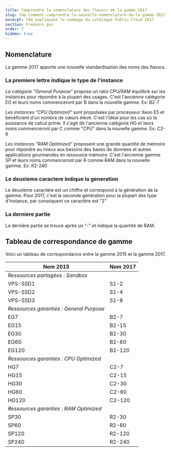 ```yaml
---
title: Comprendre la nomenclature des flavors de la gamme 2017
slug: faq-comment-comprendre-la-nouvelle-nomenclature-de-la-gamme-2017
excerpt: FAQ expliquant le nommage du catalogue Public Cloud 2017
section: Premiers pas
order: 7
hidden: true
---
```



## Nomenclature
La gamme 2017 apporte une nouvelle standardisation des noms des flavors.


### La premiere lettre indique le type de l'instance
*La catégorie "General Purpose"* propose un ratio CPU/RAM équilibré sur les instances pour répondre à la plupart des usages. C'est l'ancienne catégorie EG et leurs noms commenceront par B dans la nouvelle gamme. Ex: B2-7

*Les instances "CPU Optimized"* sont propulsées par processeur Xeon E5 et bénéficient d'un nombre de cœurs élevé. C'est l'idéal pour les cas où la puissance de calcul prime. Il s'agit de l'ancienne catégorie HG et leurs noms commenceront par C comme "CPU" dans la nouvelle gamme. Ex: C2-6

*Les instances "RAM Optimized"* proposent une grande quantité de mémoire pour répondre au mieux aux besoins des bases de données et autres applications gourmandes en ressource mémoire. C'est l'ancienne gamme SP et leurs noms commenceront par R comme RAM dans la nouvelle gamme. Ex: R2-240


### Le deuxieme caractere indique la generation
Le deuxième caractère est un chiffre et correspond à la génération de la gamme. Pour 2017, c'est la seconde génération pour la plupart des type d'instance, par conséquent ce caractère est "2"


### La derniere partie
La dernière partie se trouve après un "-" et indique la quantité de RAM.


## Tableau de correspondance de gamme
Voici un tableau de correspondance entre la gamme 2015 et la gamme 2017.

|Nom 2015|Nom 2017|
|---|---|
|*Ressources partagées : Sandbox*||
|VPS-SSD1|S1-2|
|VPS-SSD2|S1-4|
|VPS-SSD3|S1-8|
|*Ressources garanties : General Purpose*||
|EG7|B2-7|
|EG15|B2-15|
|EG30|B2-30|
|EG60|B2-60|
|EG120|B2-120|
|*Ressources garanties : CPU Optimized*||
|HG7|C2-7|
|HG15|C2-15|
|HG30|C2-30|
|HG60|C2-60|
|HG120|C2-120|
|*Ressources garanties : RAM Optimized*||
|SP30|R2-30|
|SP60|R2-60|
|SP120|R2-120|
|SP240|R2-240|
